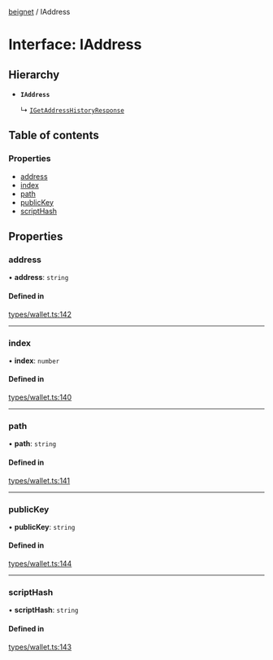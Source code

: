 [beignet](../README.md) / IAddress

# Interface: IAddress

## Hierarchy

- **`IAddress`**

  ↳ [`IGetAddressHistoryResponse`](IGetAddressHistoryResponse.md)

## Table of contents

### Properties

- [address](IAddress.md#address)
- [index](IAddress.md#index)
- [path](IAddress.md#path)
- [publicKey](IAddress.md#publickey)
- [scriptHash](IAddress.md#scripthash)

## Properties

### address

• **address**: `string`

#### Defined in

[types/wallet.ts:142](https://github.com/synonymdev/beignet/blob/e4162f7/src/types/wallet.ts#L142)

___

### index

• **index**: `number`

#### Defined in

[types/wallet.ts:140](https://github.com/synonymdev/beignet/blob/e4162f7/src/types/wallet.ts#L140)

___

### path

• **path**: `string`

#### Defined in

[types/wallet.ts:141](https://github.com/synonymdev/beignet/blob/e4162f7/src/types/wallet.ts#L141)

___

### publicKey

• **publicKey**: `string`

#### Defined in

[types/wallet.ts:144](https://github.com/synonymdev/beignet/blob/e4162f7/src/types/wallet.ts#L144)

___

### scriptHash

• **scriptHash**: `string`

#### Defined in

[types/wallet.ts:143](https://github.com/synonymdev/beignet/blob/e4162f7/src/types/wallet.ts#L143)
